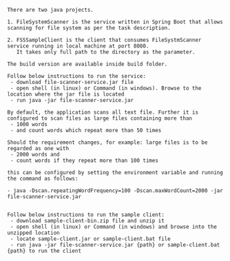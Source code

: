 
	There are two java projects.  

	1. FileSystemScanner is the service written in Spring Boot that allows scanning for file system as per the task description.
	
	2. FSSSampleClient is the client that consumes FileSystmScanner service running in local machine at port 8080. 
	   It takes only full path to the directory as the parameter.
	
	The build version are available inside build folder.

	Follow below instructions to run the service:
	 - download file-scanner-service.jar file
	 - open shell (in linux) or Command (in windows). Browse to the location where the jar file is located
	 - run java -jar file-scanner-service.jar	
	 
	By default, the application scans all text file. Further it is configured to scan files as large files containing more than 
	 - 1000 words
	 - and count words which repeat more than 50 times
	
	Should the requirement changes, for example: large files is to be regarded as one with 
	 - 2000 words and 
	 - count words if they repeat more than 100 times 
	
	this can be configured by setting the environment variable and running the command as follows:
	 
	- java -Dscan.repeatingWordFrequency=100 -Dscan.maxWordCount=2000 -jar file-scanner-service.jar
	 
	 
	Follow below instructions to run the sample client:
	 - download sample-client-bin.zip file and unzip it  
	 - open shell (in linux) or Command (in windows) and browse into the unzipped location 
	 - locate sample-client.jar or sample-client.bat file
	 - run java -jar file-scanner-service.jar {path} or sample-client.bat {path} to run the client
	 	

